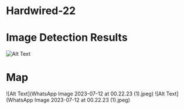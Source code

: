 # Hardwired-22

# Image Detection Results
![Alt Text](pic)

# Map
![Alt Text](WhatsApp Image 2023-07-12 at 00.22.23 (1).jpeg)
![Alt Text](WhatsApp Image 2023-07-12 at 00.22.23 (1).jpeg)
